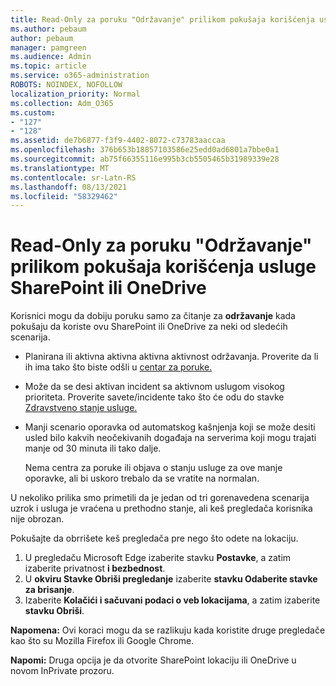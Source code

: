 ```yaml
---
title: Read-Only za poruku "Održavanje" prilikom pokušaja korišćenja usluge SharePoint ili OneDrive
ms.author: pebaum
author: pebaum
manager: pamgreen
ms.audience: Admin
ms.topic: article
ms.service: o365-administration
ROBOTS: NOINDEX, NOFOLLOW
localization_priority: Normal
ms.collection: Adm_O365
ms.custom:
- "127"
- "128"
ms.assetid: de7b6877-f3f9-4402-8072-c73783aaccaa
ms.openlocfilehash: 376b653b18857103586e25edd0ad6801a7bbe0a1
ms.sourcegitcommit: ab75f66355116e995b3cb5505465b31989339e28
ms.translationtype: MT
ms.contentlocale: sr-Latn-RS
ms.lasthandoff: 08/13/2021
ms.locfileid: "58329462"
---
```

# <a name="read-only-for-maintenance-message-when-attempting-to-use-sharepoint-or-onedrive"></a>Read-Only za poruku "Održavanje" prilikom pokušaja korišćenja usluge SharePoint ili OneDrive

Korisnici mogu da dobiju poruku samo za čitanje za **održavanje** kada pokušaju da koriste ovu SharePoint ili OneDrive za neki od sledećih scenarija. 

-   Planirana ili aktivna aktivna aktivna aktivnost održavanja.  Proverite da li ih ima tako što biste odšli u [centar za poruke.](https://portal.office.com/adminportal/home#/messagecenter)
-   Može da se desi aktivan incident sa aktivnom uslugom visokog prioriteta. Proverite savete/incidente tako što će odu do stavke [Zdravstveno stanje usluge.](https://portal.office.com/adminportal/home#/servicehealth)
-   Manji scenario oporavka od automatskog kašnjenja koji se može desiti usled bilo kakvih neočekivanih događaja na serverima koji mogu trajati manje od 30 minuta ili tako dalje. 
    
    Nema centra za poruke ili objava o stanju usluge za ove manje oporavke, ali bi uskoro trebalo da se vratite na normalan.

U nekoliko prilika smo primetili da je jedan od tri gorenavedena scenarija uzrok i usluga je vraćena u prethodno stanje, ali keš pregledača korisnika nije obrozan.

Pokušajte da obrrišete keš pregledača pre nego što odete na lokaciju.

1. U pregledaču Microsoft Edge izaberite stavku **Postavke**, a zatim izaberite privatnost **i bezbednost**.
2. U **okviru Stavke Obriši pregledanje** izaberite **stavku Odaberite stavke za brisanje**.
3. Izaberite **Kolačići i sačuvani podaci o veb lokacijama**, a zatim izaberite **stavku Obriši**.

**Napomena:** Ovi koraci mogu da se razlikuju kada koristite druge pregledače kao što su Mozilla Firefox ili Google Chrome.

**Napomi:** Druga opcija je da otvorite SharePoint lokaciju ili OneDrive u novom InPrivate prozoru.